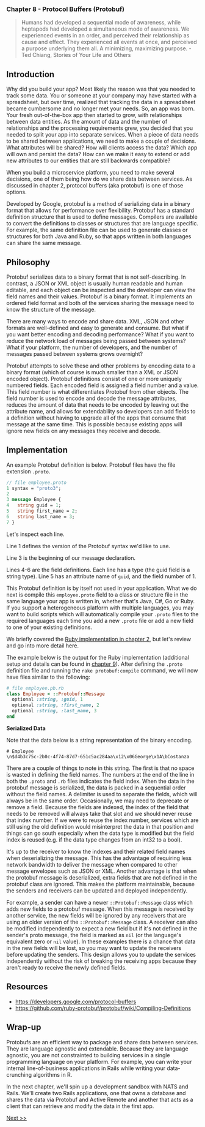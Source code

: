 ### Chapter 8 - Protocol Buffers (Protobuf)

> Humans had developed a sequential mode of awareness, while heptapods had developed a simultaneous mode of awareness. We experienced events in an order, and perceived their relationship as cause and effect. They experienced all events at once, and perceived a purpose underlying them all. A minimizing, maximizing purpose. - Ted Chiang, Stories of Your Life and Others

## Introduction

Why did you build your app? Most likely the reason was that you needed to track some data. You or someone at your company may have started with a spreadsheet, but over time, realized that tracking the data in a spreadsheet became cumbersome and no longer met your needs. So, an app was born. Your fresh out-of-the-box app then started to grow, with relationships between data entities. As the amount of data and the number of relationships and the processing requirements grew, you decided that you needed to split your app into separate services. When a piece of data needs to be shared between applications, we need to make a couple of decisions. What attributes will be shared? How will clients access the data? Which app will own and persist the data? How can we make it easy to extend or add new attributes to our entities that are still backwards compatible?

When you build a microservice platform, you need to make several decisions, one of them being how do we share data between services. As discussed in chapter 2, protocol buffers (aka protobuf) is one of those options. 

Developed by Google, protobuf is a method of serializing data in a binary format that allows for performance over flexibility. Protobuf has a standard definition structure that is used to define messages. Compilers are available to convert the definitions to classes or structures that are language specific. For example, the same definition file can be used to generate classes or structures for both Java and Ruby, so that apps written in both languages can share the same message.

## Philosophy

Protobuf serializes data to a binary format that is not self-describing. In contrast, a JSON or XML object is usually human readable and human editable, and each object can be inspected and the developer can view the field names and their values. Protobuf is a binary format. It implements an ordered field format and both of the services sharing the message need to know the structure of the message.

There are many ways to encode and share data. XML, JSON and other formats are well-defined and easy to generate and consume. But what if you want better encoding and decoding performance? What if you want to reduce the network load of messages being passed between systems? What if your platform, the number of developers, and the number of messages passed between systems grows overnight?

Protobuf attempts to solve these and other problems by encoding data to a binary format (which of course is much smaller than a XML or JSON encoded object). Protobuf definitions consist of one or more uniquely numbered fields. Each encoded field is assigned a field number and a value. This field number is what differentiates Protobuf from other objects. The field number is used to encode and decode the message attributes, reduces the amount of data that needs to be encoded by leaving out the attribute name, and allows for extendability so developers can add fields to a definition without having to upgrade all of the apps that consume that message at the same time. This is possible because existing apps will ignore new fields on any messages they receive and decode.

## Implementation

An example Protobuf definition is below. Protobuf files have the file extension `.proto`.

```proto
// file employee.proto
1 syntax = "proto3";
2
3 message Employee {
4   string guid = 1;
5   string first_name = 2;
6   string last_name = 3;
7 }
```

Let's inspect each line.

Line 1 defines the version of the Protobuf syntax we'd like to use.

Line 3 is the beginning of our message declaration.

Lines 4-6 are the field definitions. Each line has a type (the guid field is a string type). Line 5 has an attribute name of `guid`, and the field number of 1.

This Protobuf definition is by itself not used in your application. What we do next is compile this `employee.proto` field to a class or structure file in the same language your app is written in, whether that's Java, C#, Go or Ruby. If you support a heterogeneous platform with multiple languages, you may want to build scripts which will automatically compile your `.proto` files to the required languages each time you add a new `.proto` file or add a new field to one of your existing definitions.

We briefly covered the [Ruby implementation in chapter 2](https://github.com/kevinwatson/rails-microservices-book/blob/master/030-chapter-02.md#protocol-buffers), but let's review and go into more detail here.

The example below is the output for the Ruby implementation (additional setup and details can be found in [chapter 9](https://github.com/kevinwatson/rails-microservices-book/blob/master/100-chapter-09.md)). After defining the `.proto` definition file and running the `rake protobuf:compile` command, we will now have files similar to the following:

```ruby
# file employee.pb.rb
class Employee < ::Protobuf::Message
  optional :string, :guid, 1
  optional :string, :first_name, 2
  optional :string, :last_name, 3
end
```

**Serialized Data**

Note that the data below is a string representation of the binary encoding.

```console
# Employee
\n$d4b3c75c-2b0c-4f74-87d7-651c5ac284aa\x12\x06George\x1A\bCostanza
```

There are a couple of things to note in this string. The first is that no space is wasted in defining the field names. The numbers at the end of the line in both the `.proto` and `.rb` files indicates the field index. When the data in the protobuf message is serialized, the data is packed in a sequential order without the field names. A delimiter is used to separate the fields, which will always be in the same order. Occasionally, we may need to deprecate or remove a field. Because the fields are indexed, the index of the field that needs to be removed will always take that slot and we should never reuse that index number. If we were to reuse the index number, services which are still using the old definition would misinterpret the data in that position and things can go south especially when the data type is modified but the field index is reused (e.g. if the data type changes from an int32 to a bool).

It's up to the receiver to know the indexes and their related field names when deserializing the message. This has the advantage of requiring less network bandwidth to deliver the message when compared to other message envelopes such as JSON or XML. Another advantage is that when the protobuf message is deserialized, extra fields that are not defined in the protobuf class are ignored. This makes the platform maintainable, because the senders and receivers can be updated and deployed independently.

For example, a sender can have a newer `::Protobuf::Message` class which adds new fields to a protobuf message. When this message is received by another service, the new fields will be ignored by any receivers that are using an older version of the `::Protobuf::Message` class. A receiver can also be modified independently to expect a new field but if it's not defined in the sender's proto message, the field is marked as `nil` (or the language's equivalent zero or `nil` value). In these examples there is a chance that data in the new fields will be lost, so you may want to update the receivers before updating the senders. This design allows you to update the services independently without the risk of breaking the receiving apps because they aren't ready to receive the newly defined fields.

## Resources

* https://developers.google.com/protocol-buffers
* https://github.com/ruby-protobuf/protobuf/wiki/Compiling-Definitions

## Wrap-up

Protobufs are an efficient way to package and share data between services. They are language agnostic and extendable. Because they are language agnostic, you are not constrainted to building services in a single programming language on your platform. For example, you can write your internal line-of-business applications in Rails while writing your data-crunching algorithms in R.

In the next chapter, we'll spin up a development sandbox with NATS and Rails. We'll create two Rails applications, one that owns a database and shares the data via Protobuf and Active Remote and another that acts as a client that can retrieve and modify the data in the first app.

[Next >>](100-chapter-09.md)
